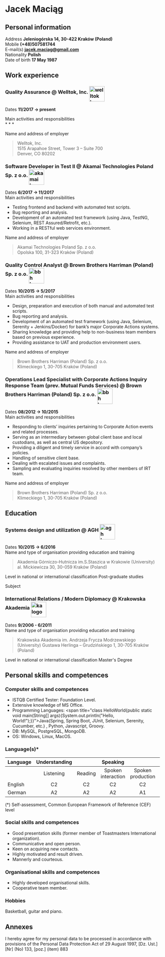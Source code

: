 # Jacek Maciąg

## Personal information
Address **Jeleniogórska 14, 30-422 Kraków (Poland)**  
Mobile **(+48)507581744**  
E-mail(s) **<a href="jacek.maciag@gmail.com">jacek.maciag@gmail.com</a>**  
Nationality **Polish**   
Date of birth **17 May 1987**  

## Work experience

### Quality Assurance @ Welltok, Inc. <img src="https://pbs.twimg.com/profile_images/378800000856657135/zKJDlC8p_400x400.jpeg" alt="welltok logo" height="50" align="middle"/>
Dates **11/2017 → present**  

Main activities and responsibilities  
*
*
*

Name and address of employer
>Welltok, Inc.  
>1515 Arapahoe Street, Tower 3 – Suite 700  
>Denver, CO 80202

### Software Developer in Test II @ Akamai Technologies Poland Sp. z o.o. <img src="https://www.akamai.com/us/en/multimedia/documents/media-resources/akamai-logo.jpg" alt="akamai logo" height="50" align="middle"/>
Dates **6/2017 → 11/2017**  
Main activities and responsibilities
* Testing frontend and backend with automated test scripts.
* Bug reporting and analysis.
* Development of an automated test framework (using Java, TestNG, Selenium, REST Assured/Retrofit, etc.).
* Working in a RESTful web services environment.

Name and address of employer
>Akamai Technologies Poland Sp. z o.o.  
>Opolska 100, 31-323 Kraków (Poland)

### Quality Control Analyst @ Brown Brothers Harriman (Poland) Sp. z o.o. <img src="https://media.glassdoor.com/sqll/3668/brown-brothers-harriman-squarelogo-1520260667076.png" alt="bbh logo" height="50" align="middle"/>
Dates **10/2015 → 5/2017**  
Main activities and responsibilities
* Design, preparation and execution of both manual and automated test scripts.
* Bug reporting and analysis.
* Development of an automated test framework (using Java, Selenium, Serenity +  Jenkins/Docker) for bank’s major Corporate Actions systems.
* Sharing knowledge and providing help to non-business team members based on previous experience.
* Providing assistance to UAT and production environment users.

Name and address of employer
>Brown Brothers Harriman (Poland) Sp. z o.o.  
>Klimeckiego 1, 30-705 Kraków (Poland)

### Operations Lead Specialist with Corporate Actions Inquiry Response Team (prev. Mutual Funds Services) @ Brown Brothers Harriman (Poland) Sp. z o.o. <img src="https://media.glassdoor.com/sqll/3668/brown-brothers-harriman-squarelogo-1520260667076.png" alt="bbh logo" height="50" align="middle"/>
Dates **08/2012 → 10/2015**  
Main activities and responsibilities
* Responding to clients’ inquiries pertaining to Corporate Action events and related processes.
* Serving as an intermediary between global client base and local custodians, as well as central US depository.
* Providing a diligent and timely service in accord with company’s policies.
* Handling of sensitive client base.
* Dealing with escalated issues and complaints.
* Sampling and evaluating inquiries resolved by other members of IRT team.

Name and address of employer
>Brown Brothers Harriman (Poland) Sp. z o.o.  
>Klimeckiego 1, 30-705 Kraków (Poland)

## Education

### Systems design and utilization @ AGH <img src="http://wyprawabari.agh.edu.pl/graph/logo_agh.jpg" alt="agh logo" height="50" align="middle"/>
Dates **10/2015 → 6/2016**  
Name and type of organisation providing education and training
>Akademia Górniczo-Hutnicza im.S.Staszica w Krakowie (University)
>al. Mickiewicza 30, 30-059 Kraków (Poland)

Level in national or international classification
Post-graduate studies

Subject
### International Relations / Modern Diplomacy @ Krakowska Akademia <img src="http://media.krakow.travel/photos/21560/xl.jpg" alt="ka logo" height="50" align="middle"/>
Dates **9/2006 - 6/2011**   
Name and type of organisation providing education and training
>Krakowska Akademia im. Andrzeja Frycza Modrzewskiego (University)
>Gustawa Herlinga – Grudzińskiego 1, 30-705 Kraków (Poland)

Level in national or international classification
Master's Degree

## Personal skills and competences

### Computer skills and competences
* ISTQB Certified Tester: Foundation Level.
* Extensive knowledge of MS Office.
* Programming Languages: 
<span title="class HelloWorld{public static void main(String[] args){System.out.println(\"Hello, World!\");}}">Java(Spring, Spring Boot, JUnit, Selenium, Serenity, Cucumber, etc.) </span>, Python, Javascript, Groovy.
* DB: MySQL, PostgreSQL, MongoDB.
* OS: Windows, Linux, MacOS. 

### Language(s)*
|Language|Understanding|    |Speaking         |                 |Writing|
|--------|:-------:|:-----:|:----------------:|:---------------:|:-----:|
|        |Listening|Reading|Spoken interaction|Spoken production|       |
|English |C2       |C2     |C2                |C2               |C2     |
|German  |A2       |A2     |A2                |A1               |A2     |

(*) Self-assessment, Common European Framework of Reference (CEF) level 

### Social skills and competences
* Good presentation skills (former member of Toastmasters International organization).
* Communicative and open person. 
* Keen on acquiring new contacts.
* Highly motivated and result driven.
* Mannerly and courteous.

### Organisational skills and competences
* Highly developed organisational skills.
* Cooperative team member.

### Hobbies
Basketball, guitar and piano.

## Annexes
I hereby agree for my personal data to be processed in accordance with provisions of the Personal Data Protection Act of 29 August 1997, [Dz. Ust.] [Nr] (No) 133, [poz.] (item) 883